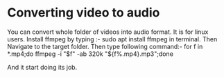 # Converting video to audio

You  can convert whole folder of videos into audio format.
It is for linux users.
Install ffmpeg by typing :- sudo apt install ffmpeg   in terminal.
Then Navigate to the target folder.
Then type following command:-
for f in *.mp4;do ffmpeg -i "$f" -ab 320k  "${f%.mp4}.mp3";done

And it start doing its job.
